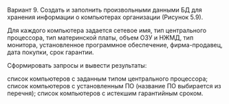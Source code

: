 Вариант 9. Создать и заполнить произвольными данными БД для хранения информации о компьютерах организации (Рисунок 5.9).

Для каждого компьютера задается сетевое имя, тип центрального процессора, тип материнской платы, объем ОЗУ и НЖМД, тип монитора, установленное программное обеспечение, фирма-продавец, дата покупки, срок гарантии.

Сформировать запросы и вывести результаты:

список компьютеров с заданным типом центрального процессора;
список компьютеров с установленным ПО (название ПО выбирается из перечня);
список компьютеров с истекшим гарантийным сроком.
